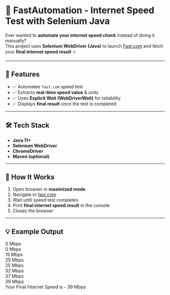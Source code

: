 # 🚀 FastAutomation - Internet Speed Test with Selenium Java

Ever wanted to **automate your internet speed check** instead of doing it manually?  
This project uses **Selenium WebDriver (Java)** to launch [Fast.com](https://fast.com/) and fetch your **final internet speed result** ⚡.

---

## 📌 Features
- ✅ Automates `fast.com` speed test
- ✅ Extracts **real-time speed value** & units
- ✅ Uses **Explicit Wait (WebDriverWait)** for reliability
- ✅ Displays **final result** once the test is completed

---

## 🛠️ Tech Stack
- **Java 11+**
- **Selenium WebDriver**
- **ChromeDriver**
- **Maven (optional)**

---

## 📂 How It Works
1. Open browser in **maximized mode**
2. Navigate to [fast.com](https://fast.com/)
3. Wait until speed test completes
4. Print **final internet speed result** in the console
5. Closes the browser

---

## 💡 Example Output

0 Mbps   
0 Mbps   
15 Mbps    
25 Mbps    
25 Mbps    
32 Mbps     
37 Mbps     
39 Mbps      
Your Final Internet Speed is - 39 Mbps

